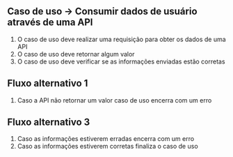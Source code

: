 ## Caso de uso -> Consumir dados de usuário através de uma API
1. O caso de uso deve realizar uma requisição para obter os dados de uma API
2. O caso de uso deve retornar algum valor
3. O caso de uso deve verificar se as informações enviadas estão corretas

## Fluxo alternativo 1
1. Caso a API não retornar um valor caso de uso encerra com um erro

## Fluxo alternativo 3
1. Caso as informações estiverem erradas encerra com um erro
2. Caso as informações estiverem corretas finaliza o caso de uso

